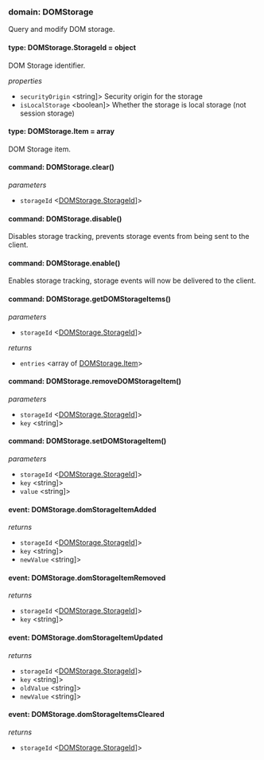 
### domain: DOMStorage

Query and modify DOM storage.

#### type: DOMStorage.StorageId = object

DOM Storage identifier.

*properties*
  - `securityOrigin` <string]> Security origin for the storage
  - `isLocalStorage` <boolean]> Whether the storage is local storage (not session storage)

#### type: DOMStorage.Item = array

DOM Storage item.

#### command: DOMStorage.clear()

*parameters*
- `storageId` <[DOMStorage.StorageId]]> 

#### command: DOMStorage.disable()

Disables storage tracking, prevents storage events from being sent to the client.

#### command: DOMStorage.enable()

Enables storage tracking, storage events will now be delivered to the client.

#### command: DOMStorage.getDOMStorageItems()

*parameters*
- `storageId` <[DOMStorage.StorageId]]> 

*returns*
- `entries` <array of [DOMStorage.Item]> 

#### command: DOMStorage.removeDOMStorageItem()

*parameters*
- `storageId` <[DOMStorage.StorageId]]> 
- `key` <string]> 

#### command: DOMStorage.setDOMStorageItem()

*parameters*
- `storageId` <[DOMStorage.StorageId]]> 
- `key` <string]> 
- `value` <string]> 

#### event: DOMStorage.domStorageItemAdded

*returns*
- `storageId` <[DOMStorage.StorageId]]> 
- `key` <string]> 
- `newValue` <string]> 

#### event: DOMStorage.domStorageItemRemoved

*returns*
- `storageId` <[DOMStorage.StorageId]]> 
- `key` <string]> 

#### event: DOMStorage.domStorageItemUpdated

*returns*
- `storageId` <[DOMStorage.StorageId]]> 
- `key` <string]> 
- `oldValue` <string]> 
- `newValue` <string]> 

#### event: DOMStorage.domStorageItemsCleared

*returns*
- `storageId` <[DOMStorage.StorageId]]> 

[DOMStorage.StorageId]: domstorage.md#domstoragestorageid
[DOMStorage.Item]: domstorage.md#domstorageitem